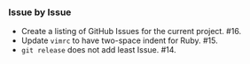 ### Issue by Issue

 * Create a listing of GitHub Issues for the current project. #16.
 * Update `vimrc` to have two-space indent for Ruby. #15.
 * `git release` does not add least Issue. #14.
